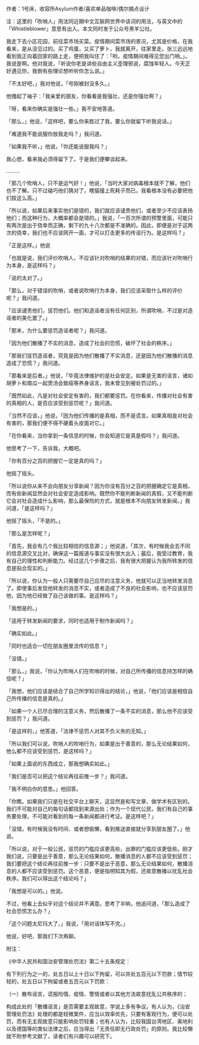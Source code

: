 作者：1号床，收容所Asylum作者/喜欢单品咖啡/偶尔搞点设计

注：这里的「吹哨人」用法同近期中文互联网世界中该词的用法，与英文中的「Whistleblower」意思有出入。本文同时发于公众号黑羊公社。

我走下去小区花园，前往菜市场买菜。疫情期间菜市场的景况，尤其是价格，在我看来，是从没见过的。买了鸡蛋，又买了萝卜，我就离开，往家里走。张三远远地看到我正向着回家的路上走，便把我叫住了：「哟，疫情期间难得见您出门呐。」。我说是啊。他对我说，「听说你老是讲些自由主义歪理邪说，腐蚀年轻人。今天正好遇见你，我倒有些理论想听听你怎么说。」

「不太好吧，」我对他说，「号刚被封没多久。」

他撸起了袖子：「我亲爱的朋友，你看看是我强壮，还是你强壮啊？」

「呀，看来你确实是强壮一些。」我不安地答道。

「那么，」他说，「这样吧，要么你来胜过了我，要么你就留下听我说话。」

「难道我不能说服你放我走吗？」我问道。

「如果我不听，」他说，「你还能说服我吗？」

我心想，看来我必须得留下了。于是我们便攀谈起来。

&#8230;&#8230;&#8230;

「那几个吹哨人，只不是运气好！」他说，「当时大家对病毒根本就不了解，他们也不了解。只不过碰巧他们猜对了，瞎猫撞上死耗子而已。我看根本没有必要把他们拔这么高。」

「所以说，如果后来事实他们是错的，我们就应该谴责他们，或者至少不应该表扬他们；而这种行为，大概率都会是错的。」我说，「一百次所谓的预警里面，可能只有两次是出于侥幸而正确，剩下的九十八次都是不准确的。因此，即便是对于这两次的侥幸，我们也不应该网开一面，才可以打击更多的传谣行为。是这样吗？」

「正是这样。」他说

「也就是说，我们评价吹哨人，不应该针对吹哨的结果的对错，而应该针对吹哨行为本身，是这样吗？」

「说的太对了。」

「那么，对于错误的吹哨，或者说吹哨行为本身，我们应该采取什么样的评价呢？」我问道。

「应该谴责他们，惩罚他们。他们和造谣者没有任何区别，所谓吹哨，不过是对造谣者的美化罢了。」

「那末，为什么要惩罚造谣者呢？」我问道。

「因为他们散播了不实的消息，造成了社会的恐慌，破坏了社会的秩序。」

「那我们惩罚造谣者，究竟是因为他们散播了不实消息，还是因为他们散播的消息造成了恐慌？」我问道。

「那看来是后者。」他说，「毕竟法律维护的是社会安定。如果是无害的谣言，诸如胡萝卜和南瓜一起煲汤会致癌等养身谣言，我未曾见到被处罚过的。」

「既然如此，凡是对社会安定有害的，我们都要惩罚。在你看来，传播对社会有害的真相的人，是否应该受到惩罚呢？」我问道。

「当然不应该，」他说，「因为他们传播的是真相，而不是谎言。如果真相是对社会有害的，那我们便不得不硬着头皮面对它。」

「在你看来，当你拿到一条信息的时候，你会知道它是真是假吗？」我问道。

他思考了一下，告诉我，大概吧。

「你有百分之百的把握它一定是真的吗？」

他摇了摇头。

「所以说你从来不会向朋友分享新闻？因为你没有百分之百的把握确定它是真相，而有些新闻显然会对社会安定造成影响。既然你不能判断新闻的真假，又不能判断它会对社会造成什么影响，那么最保险的方式，就是根本不向朋友转发新闻。」我问道，「是这样吗？」

他摇了摇头，「不是的。」

「那么是怎样呢？」

「首先，我会有几个我比较相信的信息源；」他说道，「其次，有时候我会去不同的信息源交叉比对，确保这一篇报道与事实没有很大出入；最后，我受过教育，我有自己的理性和判断能力。经过这几个步骤之后，我有很大把握认为我所转发的信息是贴合现实的。」

「所以说，你认为一般人只需要尽自己应尽的注意义务，他就可以正当地转发消息了。即使事后发现他转发的消息不实，或者造成了不良的社会影响，也不应该惩罚他，因为他已经做了自己该做的事。是这样吗？」

「我想是的。」

「适用于转发新闻的要求，同时也适用于制作新闻吗？」

「确实如此。」

「同时也适合一切在朋友圈里流传的信息？」

「没错。」

「那么，」我说，「你认为吹哨人们在吹哨的时候，对自己所传播的信息持怎样的确信呢？」

「我想，他们应该是结合了自己所学知识得出的结论，」他说，「他们应该是相信自己所传播的信息是真的。」

「如果一个人已尽合理的注意义务，然后散播了一条不实的消息，那么他不应该受到惩罚？」我问道。

「是这样的，」他答道，「法律不惩罚人对其不负义务的无知。」

「所以我们可以说，吹哨人的吹哨行为，如果是出于善意的，那么无论结果如何，他么都不应该受到惩罚，是这样吗？」

「如果上面说的东西成立，那我想确实如此。」

「我们是否可以把这个结论再往前推一步？」我问道。

「我不明白你的意思。」他回答。

「你瞧。如果我们只是在社交平台上聊天，这显然是和写文章、做学术有区别的。我们不可能对自己的每句话都找到来源出处；作为一个现代公民，我们有自己的事务要处理，不可能对看到的每一条新闻都进行考证。是这样吧？」

「没错。有时候我没有时间、或者想偷懒，看到推送直接就分享到朋友圈了。」他说。

「所以说，对于一般公民，惩罚的门槛应该更高些，出罪的门槛应该更低些。刚才我们说，只要是出于善意，那么无论结果如何，散播消息的人都不应该受到惩罚；我们要把这个结论再往前推一步：只要不是出于恶意，那么无论结果如何，散播消息的人都不应该受到惩罚。这个恶意，便是指明知其为假，还故意散播以扰乱社会秩序。我们可以得出这个结论吗？」

「我想是可以的。」他说。

不过，他看上去似乎对这个结论并不满意。思考了半晌，他追问道，「那么造成了社会恐慌怎么办？」

「这个问题太尼玛大了，」我说，「用对话体写不完。」

他说，好吧，那我们下次再聊。

附注：

《中华人民共和国治安管理处罚法》第二十五条规定：

有下列行为之一的，处五日以上十日以下拘留，可以并处五百元以下罚款；情节较轻的，处五日以下拘留或者五百元以下罚款：

（一）散布谣言，谎报险情、疫情、警情或者以其他方法故意扰乱公共秩序的；

构成此处的「散播谣言」是否需要主观故意，学说上多有争议。有人认为，《治安管理处罚法》处理的都是轻微案件，应当以效率优先，只要有客观行为，便可以处罚，而有无主观故意只能影响处罚轻重；也有人认为，比较我国台湾地区、奥地利以及德国等的类似法律之后，应当得出「无责任即无行政处罚」的原则。我比较懒就不附参考文献了，读者们有兴趣可以研究下。


